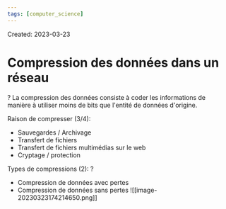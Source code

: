 ```yaml
---
tags: [computer_science] 
---
```

Created: 2023-03-23

# Compression des données dans un réseau
?
La compression des données consiste à coder les informations de manière à utiliser moins de bits que l'entité de données d'origine.
<!--SR:!2023-03-27,1,230-->

Raison de compresser (3/4):
- Sauvegardes / Archivage
- Transfert de fichiers
- Transfert de fichiers multimédias sur le web
- Cryptage / protection

Types de compressions (2):
?
- Compression de données avec pertes
- Compression de données sans pertes
![[image-20230323174214650.png]]
<!--SR:!2023-03-29,3,250-->

